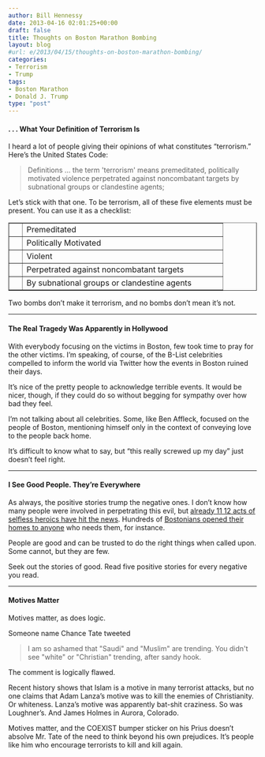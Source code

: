 ```yaml
---
author: Bill Hennessy
date: 2013-04-16 02:01:25+00:00
draft: false
title: Thoughts on Boston Marathon Bombing
layout: blog
#url: e/2013/04/15/thoughts-on-boston-marathon-bombing/
categories:
- Terrorism
- Trump
tags:
- Boston Marathon
- Donald J. Trump
type: "post"
---
```


#### . . . What Your Definition of Terrorism Is

I heard a lot of people giving their opinions of what constitutes “terrorism.” Here’s the United States Code:

> Definitions ... the term 'terrorism' means premeditated, politically motivated violence perpetrated against noncombatant targets by subnational groups or clandestine agents;
> 
> 

Let’s stick with that one. To be terrorism, all of these five elements must be present. You can use it as a checklist:

<table cellpadding="2" width="400" border="1" cellspacing="0" > <tbody > <tr >
<td width="10" valign="top" >
</td>
<td width="390" valign="top" >Premeditated
</td></tr> <tr >
<td width="10" valign="top" >
</td>
<td width="390" valign="top" >Politically Motivated
</td></tr> <tr >
<td width="10" valign="top" >
</td>
<td width="390" valign="top" >Violent
</td></tr> <tr >
<td width="10" valign="top" >
</td>
<td width="390" valign="top" >Perpetrated against noncombatant targets
</td></tr> <tr >
<td width="10" valign="top" >
</td>
<td width="390" valign="top" >By subnational groups or clandestine agents
</td></tr></tbody></table>

Two bombs don’t make it terrorism, and no bombs don’t mean it’s not.  

* * *

#### The Real Tragedy Was Apparently in Hollywood

With everybody focusing on the victims in Boston, few took time to pray for the other victims. I’m speaking, of course, of the B-List celebrities compelled to inform the world via Twitter how the events in Boston ruined their days.

It’s nice of the pretty people to acknowledge terrible events. It would be nicer, though, if they could do so without begging for sympathy over how bad they feel. 

I’m not talking about all celebrities. Some, like Ben Affleck, focused on the people of Boston, mentioning himself only in the context of conveying love to the people back home. 

It’s difficult to know what to say, but “this really screwed up my day” just doesn’t feel right.

* * *

#### I See Good People. They’re Everywhere

As always, the positive stories trump the negative ones. I don’t know how many people were involved in perpetrating this evil, but [already 11 12 acts of selfless heroics have hit the news](https://www.businessinsider.com/inspiring-images-from-boston-2013-4). Hundreds of [Bostonians opened their homes to anyone](https://docs.google.com/spreadsheet/pub?key=0AoXVKFw1Uci5dFNpRGdWd2pXZTN4a3Fza0VhVTRVaGc&output=html&utm_source=buffer&buffer_share=25647) who needs them, for instance.

People are good and can be trusted to do the right things when called upon. Some cannot, but they are few. 

Seek out the stories of good. Read five positive stories for every negative you read. 

* * *

#### Motives Matter

Motives matter, as does logic.

Someone name Chance Tate tweeted 

> I am so ashamed that "Saudi" and "Muslim" are trending. You didn't see "white" or "Christian" trending, after sandy hook.
> 
> 

The comment is logically flawed.

Recent history shows that Islam is a motive in many terrorist attacks, but no one claims that Adam Lanza’s motive was to kill the enemies of Christianity. Or whiteness. Lanza’s motive was apparently bat-shit craziness. So was Loughner’s. And James Holmes in Aurora, Colorado. 

Motives matter, and the COEXIST bumper sticker on his Prius doesn’t absolve Mr. Tate of the need to think beyond his own prejudices. It’s people like him who encourage terrorists to kill and kill again.
